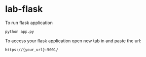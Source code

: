 # lab-flask


To run flask application 

```
python app.py
```


To access your flask application open new tab in and paste the url:
```
https://{your_url}:5001/
```
